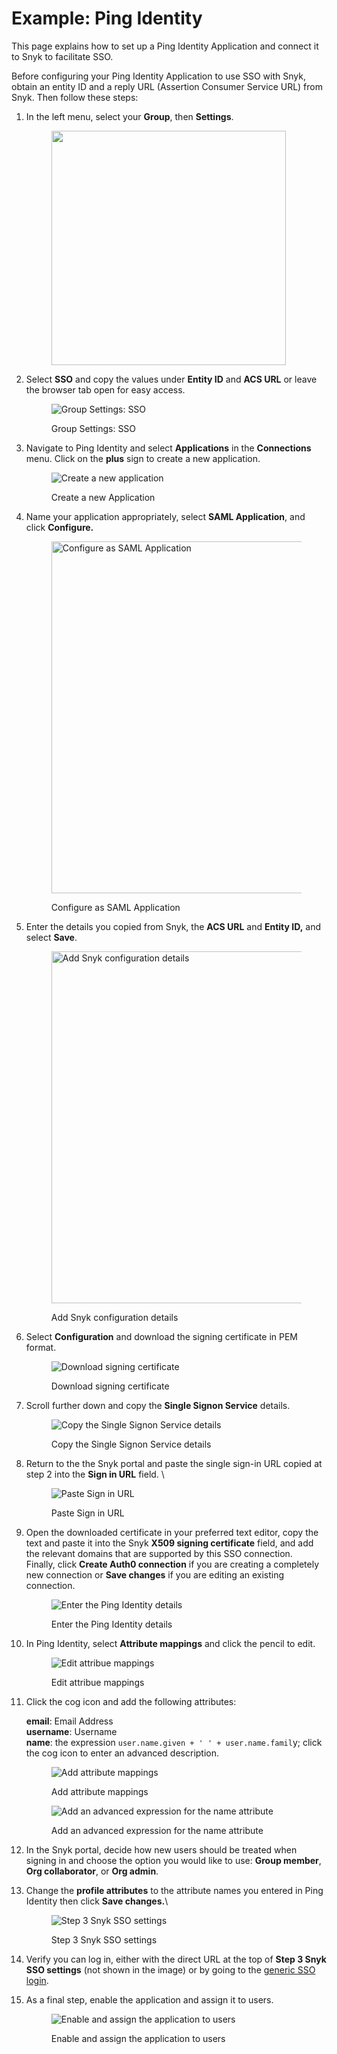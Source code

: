 # Example: Ping Identity

This page explains how to set up a Ping Identity Application and connect it to Snyk to facilitate SSO.

Before configuring your Ping Identity Application to use SSO with Snyk, obtain an entity ID and a reply URL (Assertion Consumer Service URL) from Snyk. Then follow these steps:

1.  In the left menu, select your **Group**, then **Settings**.

    <figure><img src="../../../.gitbook/assets/Screenshot 2023-09-05 at 10.54.23 AM.png" alt="" width="375"><figcaption></figcaption></figure>
2.  Select **SSO** and copy the values under **Entity ID** and **ACS URL** or leave the browser tab open for easy access.

    <figure><img src="../../../.gitbook/assets/2 (1) (1) (1) (1).png" alt="Group Settings: SSO"><figcaption><p>Group Settings: SSO</p></figcaption></figure>
3.  Navigate to Ping Identity and select **Applications** in the **Connections** menu. Click on the **plus** sign to create a new application.&#x20;

    <figure><img src="../../../.gitbook/assets/1 (2) (1).png" alt="Create a new application"><figcaption><p>Create a new Application</p></figcaption></figure>
4.  Name your application appropriately, select **SAML Application**, and click **Configure.**

    <figure><img src="../../../.gitbook/assets/2 (2).png" alt="Configure as SAML Application" width="563"><figcaption><p>Configure as SAML Application</p></figcaption></figure>
5.  Enter the details you copied from Snyk, the **ACS URL** and **Entity ID,** and select **Save**.

    <figure><img src="../../../.gitbook/assets/3.png" alt="Add Snyk configuration details" width="563"><figcaption><p>Add Snyk configuration details</p></figcaption></figure>
6.  Select **Configuration** and download the signing certificate in PEM format.

    <figure><img src="../../../.gitbook/assets/4 (1) (1).png" alt="Download signing certificate"><figcaption><p>Download signing certificate</p></figcaption></figure>
7.  Scroll further down and copy the **Single Signon Service** details.

    <figure><img src="../../../.gitbook/assets/5 (2).png" alt="Copy the Single Signon Service details"><figcaption><p>Copy the Single Signon Service details</p></figcaption></figure>
8.  Return to the the Snyk portal and paste the single sign-in URL copied at step 2 into the **Sign in URL** field. \


    <figure><img src="../../../.gitbook/assets/single-sign-on-URL-field.png" alt="Paste Sign in URL"><figcaption><p>Paste Sign in URL</p></figcaption></figure>
9.  Open the downloaded certificate in your preferred text editor, copy the text and paste it into the Snyk **X509 signing certificate** field, and add the relevant domains that are supported by this SSO connection.\
    Finally, click **Create Auth0 connection** if you are creating a completely new connection or **Save changes** if you are editing an existing connection.&#x20;

    <figure><img src="../../../.gitbook/assets/Screenshot 2023-09-05 at 11.01.53 AM.png" alt="Enter the Ping Identity details"><figcaption><p>Enter the Ping Identity details</p></figcaption></figure>
10. In Ping Identity, select **Attribute mappings** and click the pencil to edit.

    <figure><img src="../../../.gitbook/assets/6 (3) (1).png" alt="Edit attribue mappings"><figcaption><p>Edit attribue mappings</p></figcaption></figure>
11. Click the cog icon and add the following attributes:

    **email**: Email Address\
    **username**: Username\
    **name**: the expression `user.name.given + ' ' + user.name.famil`y; click the cog icon to enter an advanced description.&#x20;

    <figure><img src="../../../.gitbook/assets/7 (2) (1).png" alt="Add attribute mappings"><figcaption><p>Add attribute mappings</p></figcaption></figure>

    <figure><img src="../../../.gitbook/assets/8 (2) (1).png" alt="Add an advanced expression for the name attribute"><figcaption><p>Add an advanced expression for the name attribute</p></figcaption></figure>
12. In the Snyk portal, decide how new users should be treated when signing in and choose the option you would like to use: **Group member**, **Org collaborator**, or **Org admin**.
13. Change the **profile attributes** to the attribute names you entered in Ping Identity then click **Save changes.**\


    <figure><img src="../../../.gitbook/assets/Screenshot 2023-09-05 at 11.07.37 AM.png" alt="Step 3 Snyk SSO settings"><figcaption><p>Step 3 Snyk SSO settings</p></figcaption></figure>
14. Verify you can log in, either with the direct URL at the top of **Step 3 Snyk SSO settings** (not shown in the image) or by going to the [generic SSO login](https://app.snyk.io/login/sso).
15. As a final step, enable the application and assign it to users.

    <figure><img src="../../../.gitbook/assets/10 (1) (1).png" alt="Enable and assign the application to users"><figcaption><p>Enable and assign the application to users</p></figcaption></figure>

